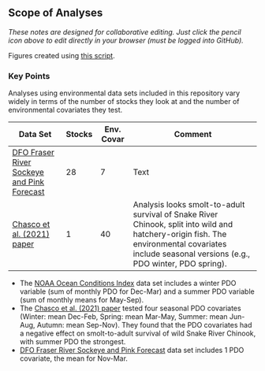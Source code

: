 ## Scope of Analyses

*These notes are designed for collaborative editing. Just click the pencil icon above to edit directly in your browser (must be logged into GitHub).*

Figures created using [this script](https://github.com/SOLV-Code/Open-Source-Env-Cov-PacSalmon/blob/main/CODE/3_ScopeOfAnalyses.R).


### Key Points

Analyses using environmental data sets included in this repository vary widely in terms of the number of stocks they look at and the number of environmental covariates they test.


Data Set |  Stocks | Env. Covar  | Comment
-- | -- | -- | --
[DFO Fraser River Sockeye and Pink Forecast](https://github.com/SOLV-Code/Open-Source-Env-Cov-PacSalmon/tree/main/DATA/DFO_FraserSockeyeForecast) | 28 | 7 | Text
[Chasco et al. (2021) paper](https://github.com/SOLV-Code/Open-Source-Env-Cov-PacSalmon/tree/main/DATA/Chascoetal2021_SnakeRiverCk) | 1 | 40 | Analysis looks smolt-to-adult survival of Snake River Chinook, split into wild and hatchery-origin fish. The environmental covariates include seasonal versions (e.g., PDO winter, PDO spring).





* The [NOAA Ocean Conditions Index](https://github.com/SOLV-Code/Open-Source-Env-Cov-PacSalmon/tree/main/DATA/NOAA_OceanConditionsIndex) data set includes a winter PDO variable (sum of monthly PDO for Dec-Mar) and a summer PDO variable (sum of monthly means for May-Sep).
* The [Chasco et al. (2021) paper](https://github.com/SOLV-Code/Open-Source-Env-Cov-PacSalmon/tree/main/DATA/Chascoetal2021_SnakeRiverCk) tested four seasonal PDO covariates (Winter: mean Dec-Feb, Spring: mean Mar-May, Summer: mean Jun-Aug, Autumn: mean Sep-Nov). They found that the PDO covariates had a negative effect on smolt-to-adult survival of wild Snake River Chinook, with summer PDO the strongest.
* [DFO Fraser River Sockeye and Pink Forecast](https://github.com/SOLV-Code/Open-Source-Env-Cov-PacSalmon/tree/main/DATA/DFO_FraserSockeyeForecast) data set includes 1 PDO covariate, the mean for Nov-Mar.





